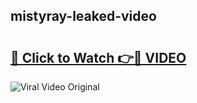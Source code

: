 ## mistyray-leaked-video 

# <h2><a href="http://freeplayer.one?title=mistyray-leaked-video&ref=21J">🔗 Click to Watch 👉🔴 VIDEO</a></h2>

<a href="http://freeplayer.one?title=mistyray-leaked-video&ref=21J" rel="nofollow" data-target="animated-image.originalLink"><img src="https://i.ibb.co.com/xMMVF88/686577567.gif" alt="Viral Video Original" style="max-width: 100%; display: inline-block;" data-target="animated-image.originalImage"></a>

